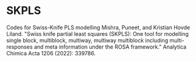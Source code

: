 # SKPLS
Codes for Swiss-Knife PLS modelling
Mishra, Puneet, and Kristian Hovde Liland. "Swiss knife partial least squares (SKPLS): One tool for modelling single block, multiblock, multiway, multiway multiblock including multi-responses and meta information under the ROSA framework." Analytica Chimica Acta 1206 (2022): 339786.
